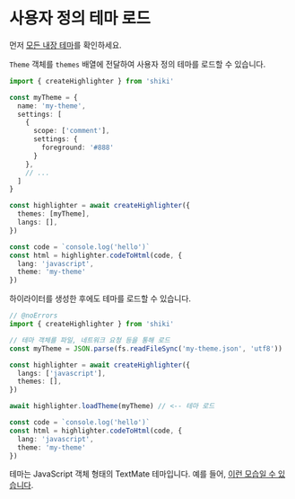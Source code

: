 # 사용자 정의 테마 로드

먼저 [모든 내장 테마](/ko/themes)를 확인하세요.

`Theme` 객체를 `themes` 배열에 전달하여 사용자 정의 테마를 로드할 수 있습니다.

```ts twoslash
import { createHighlighter } from 'shiki'

const myTheme = {
  name: 'my-theme',
  settings: [
    {
      scope: ['comment'],
      settings: {
        foreground: '#888'
      }
    },
    // ...
  ]
}

const highlighter = await createHighlighter({
  themes: [myTheme],
  langs: [],
})

const code = `console.log('hello')`
const html = highlighter.codeToHtml(code, {
  lang: 'javascript',
  theme: 'my-theme'
})
```

하이라이터를 생성한 후에도 테마를 로드할 수 있습니다.

```ts twoslash
// @noErrors
import { createHighlighter } from 'shiki'

// 테마 객체를 파일, 네트워크 요청 등을 통해 로드
const myTheme = JSON.parse(fs.readFileSync('my-theme.json', 'utf8'))

const highlighter = await createHighlighter({
  langs: ['javascript'],
  themes: [],
})

await highlighter.loadTheme(myTheme) // <-- 테마 로드

const code = `console.log('hello')`
const html = highlighter.codeToHtml(code, {
  lang: 'javascript',
  theme: 'my-theme'
})
```

테마는 JavaScript 객체 형태의 TextMate 테마입니다. 예를 들어, [이런 모습일 수 있습니다](https://github.com/antfu/textmate-grammars-themes/blob/main/packages/tm-themes/themes/dark-plus.json).

